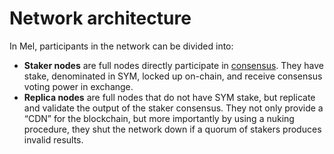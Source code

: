 # Network architecture

In Mel, participants in the network can be divided into:

- **Staker nodes** are full nodes directly participate in [consensus](consensus.md). They have stake, denominated in SYM, locked up on-chain, and receive consensus voting power in exchange.
- **Replica nodes** are full nodes that do not have SYM stake, but replicate and validate the output of the staker consensus. They not only provide a “CDN” for the blockchain, but more importantly by using a nuking procedure, they shut the network down if a quorum of stakers produces invalid results.
